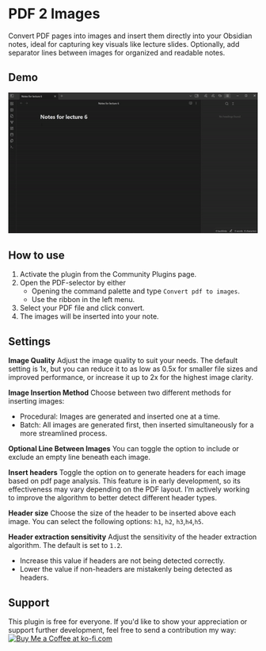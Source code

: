 # PDF 2 Images

Convert PDF pages into images and insert them directly into your Obsidian notes, ideal for capturing key visuals like lecture slides. Optionally, add separator lines between images for organized and readable notes.

## Demo
![demo](https://github.com/RasmusAChr/PDF2Images/blob/master/resources/demo.gif?raw=true)

## How to use

1. Activate the plugin from the Community Plugins page.
2. Open the PDF-selector by either
 	- Opening the command palette and type `Convert pdf to images`.
	- Use the ribbon in the left menu.
3. Select your PDF file and click convert.
4. The images will be inserted into your note.

## Settings
**Image Quality**
Adjust the image quality to suit your needs. The default setting is 1x, but you can reduce it to as low as 0.5x for smaller file sizes and improved performance, or increase it up to 2x for the highest image clarity.

**Image Insertion Method**
Choose between two different methods for inserting images:
- Procedural: Images are generated and inserted one at a time.
- Batch: All images are generated first, then inserted simultaneously for a more streamlined process.

**Optional Line Between Images**
You can toggle the option to include or exclude an empty line beneath each image. 

**Insert headers**
Toggle the option on to generate headers for each image based on pdf page analysis.
This feature is in early development, so its effectiveness may vary depending on the PDF layout. I’m actively working to improve the algorithm to better detect different header types.

**Header size**
Choose the size of the header to be inserted above each image. You can select the following options: `h1`, `h2`, `h3`,`h4`,`h5`.

**Header extraction sensitivity**
Adjust the sensitivity of the header extraction algorithm. The default is set to `1.2`.
- Increase this value if headers are not being detected correctly. 
- Lower the value if non-headers are mistakenly being detected as headers. 


## Support
This plugin is free for everyone. If you'd like to show your appreciation or support further development, feel free to send a contribution my way:<br>
<a href='https://ko-fi.com/Q5Q814LKGT' target='_blank'><img height='50' style='border:0px;height:50px;' src='https://storage.ko-fi.com/cdn/kofi3.png?v=3' border='0' alt='Buy Me a Coffee at ko-fi.com' /></a>
